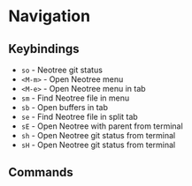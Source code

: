 # Navigation 

## Keybindings

- `so` - Neotree git status
- `<M-m>` - Open Neotree menu
- `<M-e>` - Open Neotree menu in tab
- `sm` - Find Neotree file in menu
- `sb` - Open buffers in tab
- `se` - Find Neotree file in split tab
- `sE` - Open Neotree with parent from terminal
- `sh` - Open Neotree git status from terminal
- `sH` - Open Neotree git status from terminal

## Commands
